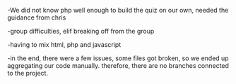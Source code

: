 
-We did not know php well enough to build the quiz on our own, needed the guidance from chris

-group difficulties, elif breaking off from the group

-having to mix html, php and javascript

-in the end, there were a few issues, some files got broken, so we ended up aggregating our code manually. therefore, there are no branches connected to the project. 
